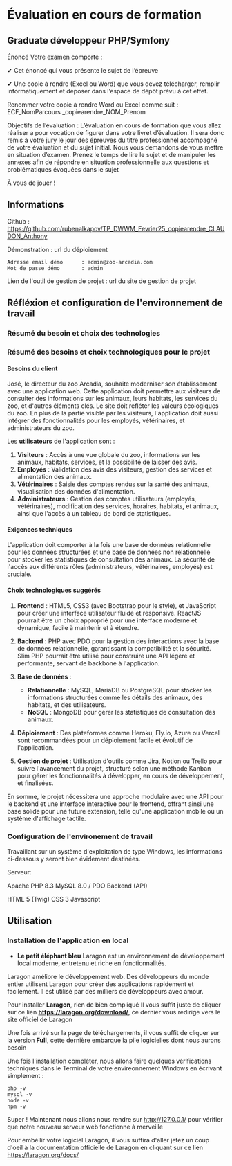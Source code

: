 # Évaluation en cours de formation

## Graduate développeur PHP/Symfony


Énoncé
Votre examen comporte :

✔ Cet énoncé qui vous présente le sujet de l’épreuve

✔ Une copie à rendre (Excel ou Word) que vous devez télécharger, remplir informatiquement et déposer dans l’espace de dépôt prévu à cet effet.

Renommer votre copie à rendre Word ou Excel comme suit : ECF_NomParcours _copiearendre_NOM_Prenom

Objectifs de l’évaluation : L’évaluation en cours de formation que vous allez réaliser a pour vocation de figurer dans votre livret d’évaluation. Il sera donc remis à votre jury le jour des épreuves du titre professionnel accompagné de votre évaluation et du sujet initial. Nous vous demandons de vous mettre en situation d’examen. Prenez le temps de lire le sujet et de manipuler les annexes afin de répondre en situation professionnelle aux questions et problématiques évoquées dans le sujet

À vous de jouer !

## Informations

Github : https://github.com/rubenalkapov/TP_DWWM_Fevrier25_copiearendre_CLAUDON_Anthony

Démonstration : url du déploiement

```
Adresse email démo      : admin@zoo-arcadia.com
Mot de passe démo       : admin
```

Lien de l'outil de gestion de projet : url du site de gestion de projet


## Réfléxion et configuration de l'environnement de travail

### Résumé du besoin et choix des technologies

### Résumé des besoins et choix technologiques pour le projet

#### Besoins du client
José, le directeur du zoo Arcadia, souhaite moderniser son établissement avec une application web. Cette application doit permettre aux visiteurs de consulter des informations sur les animaux, leurs habitats, les services du zoo, et d'autres éléments clés. Le site doit refléter les valeurs écologiques du zoo. En plus de la partie visible par les visiteurs, l'application doit aussi intégrer des fonctionnalités pour les employés, vétérinaires, et administrateurs du zoo.

Les **utilisateurs** de l'application sont :
1. **Visiteurs** : Accès à une vue globale du zoo, informations sur les animaux, habitats, services, et la possibilité de laisser des avis.
2. **Employés** : Validation des avis des visiteurs, gestion des services et alimentation des animaux.
3. **Vétérinaires** : Saisie des comptes rendus sur la santé des animaux, visualisation des données d'alimentation.
4. **Administrateurs** : Gestion des comptes utilisateurs (employés, vétérinaires), modification des services, horaires, habitats, et animaux, ainsi que l'accès à un tableau de bord de statistiques.

#### Exigences techniques
L'application doit comporter à la fois une base de données relationnelle pour les données structurées et une base de données non relationnelle pour stocker les statistiques de consultation des animaux. La sécurité de l'accès aux différents rôles (administrateurs, vétérinaires, employés) est cruciale.

#### Choix technologiques suggérés
1. **Frontend** : HTML5, CSS3 (avec Bootstrap pour le style), et JavaScript pour créer une interface utilisateur fluide et responsive. ReactJS pourrait être un choix approprié pour une interface moderne et dynamique, facile à maintenir et à étendre.

2. **Backend** : PHP avec PDO pour la gestion des interactions avec la base de données relationnelle, garantissant la compatibilité et la sécurité. Slim PHP pourrait être utilisé pour construire une API légère et performante, servant de backbone à l'application.

3. **Base de données** :
   - **Relationnelle** : MySQL, MariaDB ou PostgreSQL pour stocker les informations structurées comme les détails des animaux, des habitats, et des utilisateurs.
   - **NoSQL** : MongoDB pour gérer les statistiques de consultation des animaux.

4. **Déploiement** : Des plateformes comme Heroku, Fly.io, Azure ou Vercel sont recommandées pour un déploiement facile et évolutif de l'application.

5. **Gestion de projet** : Utilisation d'outils comme Jira, Notion ou Trello pour suivre l'avancement du projet, structuré selon une méthode Kanban pour gérer les fonctionnalités à développer, en cours de développement, et finalisées.

En somme, le projet nécessitera une approche modulaire avec une API pour le backend et une interface interactive pour le frontend, offrant ainsi une base solide pour une future extension, telle qu'une application mobile ou un système d'affichage tactile.

### Configuration de l'environement de travail
Travaillant sur un système d'exploitation de type Windows, les informations ci-dessous y seront bien évidement destinées.

Serveur:

Apache
PHP 8.3
MySQL 8.0 / PDO
Backend (API)

HTML 5 (Twig)
CSS 3
Javascript

## Utilisation

### Installation de l'application en local

* **Le petit éléphant bleu**
  Laragon est un environnement de développement local moderne, entretenu et riche en fonctionnalités.

Laragon améliore le développement web. Des développeurs du monde entier utilisent Laragon pour créer des applications rapidement et facilement. Il est utilisé par des milliers de développeurs avec amour.

Pour installer **Laragon**, rien de bien compliqué
Il vous suffit juste de cliquer sur ce lien **https://laragon.org/download/**, ce dernier vous redirige vers le site officiel de Laragon

Une fois arrivé sur la page de téléchargements, il vous suffit de cliquer sur la version **Full**, cette dernière embarque la pile logicielles dont nous aurons besoin

Une fois l'installation compléter, nous allons faire quelques vérifications techniques dans le Terminal de votre envireonnement Windows en écrivant simplement :

```
php -v
mysql -v
node -v
npm -v
```

Super ! Maintenant nous allons nous rendre sur http://127.0.0.1/ pour vérifier que notre nouveau serveur web fonctionne à merveille

Pour embéllir votre logiciel Laragon, il vous suffira d'aller jetez un coup d'oeil à la documentation officielle de Laragon en cliquant sur ce lien https://laragon.org/docs/ 